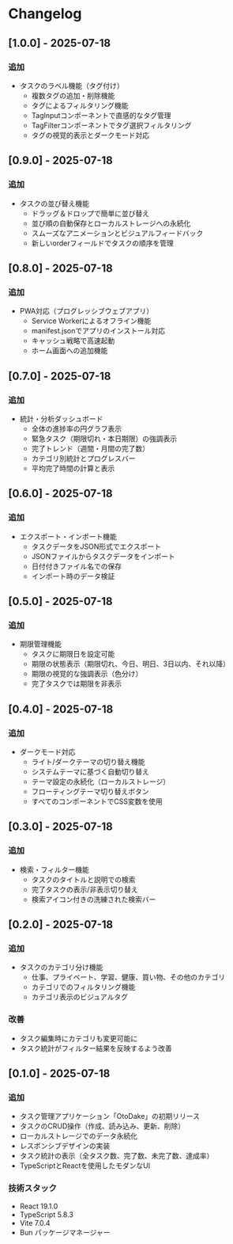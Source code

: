 # Changelog

## [1.0.0] - 2025-07-18

### 追加
- タスクのラベル機能（タグ付け）
  - 複数タグの追加・削除機能
  - タグによるフィルタリング機能
  - TagInputコンポーネントで直感的なタグ管理
  - TagFilterコンポーネントでタグ選択フィルタリング
  - タグの視覚的表示とダークモード対応

## [0.9.0] - 2025-07-18

### 追加
- タスクの並び替え機能
  - ドラッグ＆ドロップで簡単に並び替え
  - 並び順の自動保存とローカルストレージへの永続化
  - スムーズなアニメーションとビジュアルフィードバック
  - 新しいorderフィールドでタスクの順序を管理

## [0.8.0] - 2025-07-18

### 追加
- PWA対応（プログレッシブウェブアプリ）
  - Service Workerによるオフライン機能
  - manifest.jsonでアプリのインストール対応
  - キャッシュ戦略で高速起動
  - ホーム画面への追加機能

## [0.7.0] - 2025-07-18

### 追加
- 統計・分析ダッシュボード
  - 全体の進捗率の円グラフ表示
  - 緊急タスク（期限切れ・本日期限）の強調表示
  - 完了トレンド（週間・月間の完了数）
  - カテゴリ別統計とプログレスバー
  - 平均完了時間の計算と表示

## [0.6.0] - 2025-07-18

### 追加
- エクスポート・インポート機能
  - タスクデータをJSON形式でエクスポート
  - JSONファイルからタスクデータをインポート
  - 日付付きファイル名での保存
  - インポート時のデータ検証

## [0.5.0] - 2025-07-18

### 追加
- 期限管理機能
  - タスクに期限日を設定可能
  - 期限の状態表示（期限切れ、今日、明日、3日以内、それ以降）
  - 期限の視覚的な強調表示（色分け）
  - 完了タスクでは期限を非表示

## [0.4.0] - 2025-07-18

### 追加
- ダークモード対応
  - ライト/ダークテーマの切り替え機能
  - システムテーマに基づく自動切り替え
  - テーマ設定の永続化（ローカルストレージ）
  - フローティングテーマ切り替えボタン
  - すべてのコンポーネントでCSS変数を使用

## [0.3.0] - 2025-07-18

### 追加
- 検索・フィルター機能
  - タスクのタイトルと説明での検索
  - 完了タスクの表示/非表示切り替え
  - 検索アイコン付きの洗練された検索バー

## [0.2.0] - 2025-07-18

### 追加
- タスクのカテゴリ分け機能
  - 仕事、プライベート、学習、健康、買い物、その他のカテゴリ
  - カテゴリでのフィルタリング機能
  - カテゴリ表示のビジュアルタグ

### 改善
- タスク編集時にカテゴリも変更可能に
- タスク統計がフィルター結果を反映するよう改善

## [0.1.0] - 2025-07-18

### 追加
- タスク管理アプリケーション「OtoDake」の初期リリース
- タスクのCRUD操作（作成、読み込み、更新、削除）
- ローカルストレージでのデータ永続化
- レスポンシブデザインの実装
- タスク統計の表示（全タスク数、完了数、未完了数、達成率）
- TypeScriptとReactを使用したモダンなUI

### 技術スタック
- React 19.1.0
- TypeScript 5.8.3
- Vite 7.0.4
- Bun パッケージマネージャー